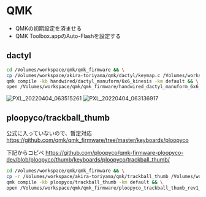 # QMK

- QMKの初期設定を済ませる
- QMK Toolbox.appのAuto-Flashを設定する
## dactyl

```bash
cd /Volumes/workspace/qmk/qmk_firmware && \
cp /Volumes/workspace/akira-toriyama/qmk/dactyl/keymap.c /Volumes/workspace/qmk/qmk_firmware/keyboards/handwired/dactyl_manuform/6x6_kinesis/keymaps/default/. && \
qmk compile -kb handwired/dactyl_manuform/6x6_kinesis -km default && \
open /Volumes/workspace/qmk/qmk_firmware/handwired_dactyl_manuform_6x6_kinesis_default.hex
```

![PXL_20220404_063515261](https://user-images.githubusercontent.com/92862731/161487061-1debbf88-2a73-4b47-92cc-e741b178ab84.jpg)
![PXL_20220404_063136917](https://user-images.githubusercontent.com/92862731/161487043-b54da95d-99dd-40ec-a5e6-72c8af4bdfef.jpg)

## ploopyco/trackball_thumb

公式に入っていないので、暫定対応
https://github.com/qmk/qmk_firmware/tree/master/keyboards/ploopyco

下記からコピペ
https://github.com/ploopyco/qmk-firmware-ploopyco-dev/blob/ploopyco/thumb/keyboards/ploopyco/trackball_thumb/


```bash
cd /Volumes/workspace/qmk/qmk_firmware && \
cp -r /Volumes/workspace/akira-toriyama/qmk/trackball_thumb /Volumes/workspace/qmk/qmk_firmware/keyboards/ploopyco && \
qmk compile -kb ploopyco/trackball_thumb -km default && \
open /Volumes/workspace/qmk/qmk_firmware/ploopyco_trackball_thumb_rev1_001_default.hex
```